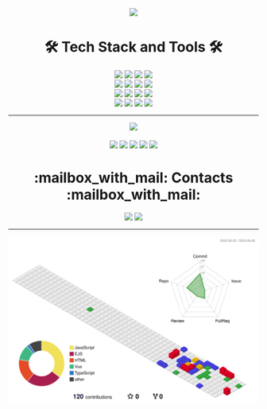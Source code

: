 <div align=center>
	<img src="https://capsule-render.vercel.app/api?type=cylinder&color=CCFFFF&text=Hello!👋&fontAlignY=45&fontSize=60&height=165&animation=blinking&desc=Welcome%20to%20your%20visit&descAlignY=70&fontColor=333333" />
</div>

<body>	
<div align=center>
	<h1> 🛠 Tech Stack and Tools 🛠 </h1>
	<img src="https://img.shields.io/badge/Git-F05032?style=for-the-badge&logo=Conda-Forge&logoColor=white" />
	<img src="https://img.shields.io/badge/GitHub-181717?style=for-the-badge&logo=Conda-Forge&logoColor=white" />
	<img src="https://img.shields.io/badge/Java-007396?style=for-the-badge&logo=Conda-Forge&logoColor=white" />
	<img src="https://img.shields.io/badge/SpringBoot-6DB33F?style=for-the-badge&logo=SpringBoot&logoColor=white" />
	<br/>
	<img src="https://img.shields.io/badge/HTML5-E34F26?style=for-the-badge&logo=HTML5&logoColor=white" />
	<img src="https://img.shields.io/badge/CSS3-1572B6?style=for-the-badge&logo=CSS3&logoColor=white" />
	<img src="https://img.shields.io/badge/Javascript-F7DF1E?style=for-the-badge&logo=Javascript&logoColor=white" />
	<img src="https://img.shields.io/badge/Jquery-0769AD?style=for-the-badge&logo=Jquery&logoColor=white" />
	<br/>
	<img src="https://img.shields.io/badge/Node.JS-339933?style=for-the-badge&logo=Node.JS&logoColor=white" />
	<img src="https://img.shields.io/badge/MongoDB-47A248?style=for-the-badge&logo=MongoDB&logoColor=white" />
	<img src="https://img.shields.io/badge/PostgreSQL-4169E1?style=for-the-badge&logo=PostgreSQL&logoColor=white" />
	<img src="https://img.shields.io/badge/Oracle-F80000?style=for-the-badge&logo=Oracle&logoColor=white">
	<br/>
	<img src="https://img.shields.io/badge/Eclipse%20IDE-2C2255.svg?&style=for-the-badge&logo=Eclipse%20IDE&logoColor=white" />
	<img src="https://img.shields.io/badge/intellij%20idea-181717?style=for-the-badge&logo=intellijidea&logoColor=white">
	<img src="https://img.shields.io/badge/Visual%20Studio%20Code-007ACC.svg?&style=for-the-badge&logo=Visual%20Studio%20Code&logoColor=white" />
	<img src="https://img.shields.io/badge/Android%20Studio-3DDC84.svg?&style=for-the-badge&logo=Android%20Studio&logoColor=white" />
</div>

---

<div align=center>
	<img src="https://github-profile-summary-cards.vercel.app/api/cards/profile-details?username=kimyj1206&theme=nord_dark" />
	<br><br>
	<img src="http://github-profile-summary-cards.vercel.app/api/cards/repos-per-language?username=kimyj1206&theme=nord_dark" />
 	<img src="http://github-profile-summary-cards.vercel.app/api/cards/most-commit-language?username=kimyj1206&theme=nord_dark" />
  	<img src="http://github-profile-summary-cards.vercel.app/api/cards/stats?username=kimyj1206&theme=nord_dark" />
   	<img src="http://github-profile-summary-cards.vercel.app/api/cards/productive-time?username=kimyj1206&theme=nord_dark&utcOffset=8" />
	<img src="http://mazassumnida.wtf/api/v2/generate_badge?boj=kimyj1592" />
</div>

<div align=center>
	<h1>:mailbox_with_mail: Contacts :mailbox_with_mail:</h1>
	<img src="https://img.shields.io/badge/Gmail-d14836?style=flat-square&logo=Gmail&logoColor=white&link=mailto:kimyj02126@gmail.com)(mailto:kimyj02126@gmail.com)" />
	<img src="https://img.shields.io/badge/Naver-03C75A?style=flat-square&logo=Naver&logoColor=white&link=mailto:kimyj1592@naver.com)(mailto:kimyj1592@naver.com)" />
</div>
</body>

---

![](./profile-3d-contrib/profile-gitblock.svg)

<!--
📚 🛠
**kimyj1206/kimyj1206** is a ✨ _special_ ✨ repository because its `README.md` (this file) appears on your GitHub profile.

Here are some ideas to get you started:

- 🔭 I’m currently working on ...
- 🌱 I’m currently learning ...
- 👯 I’m looking to collaborate on ...
- 🤔 I’m looking for help with ...
- 💬 Ask me about ...
- 📫 How to reach me: ...
- 😄 Pronouns: ...
- ⚡ Fun fact: ...
-->
